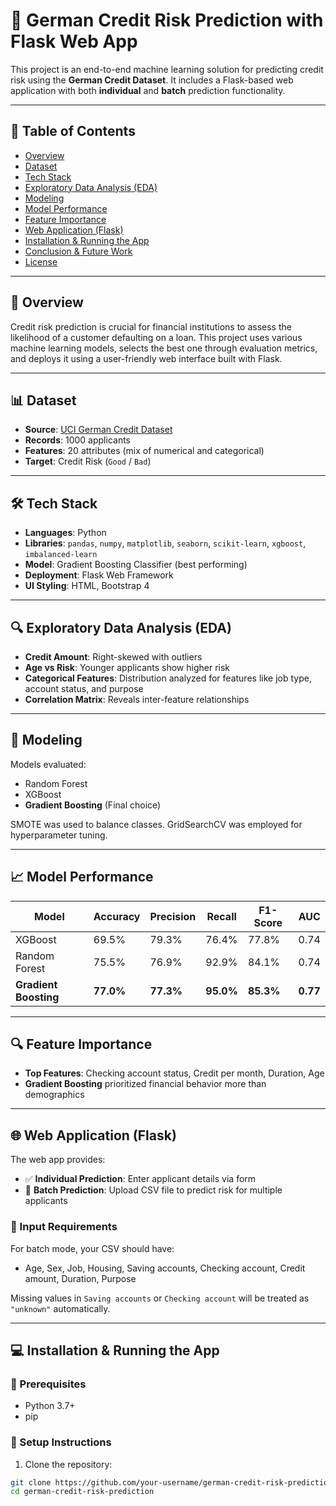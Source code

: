 # 🏦 German Credit Risk Prediction with Flask Web App

This project is an end-to-end machine learning solution for predicting credit risk using the **German Credit Dataset**. It includes a Flask-based web application with both **individual** and **batch** prediction functionality.

---

## 📁 Table of Contents

- [Overview](#overview)
- [Dataset](#dataset)
- [Tech Stack](#tech-stack)
- [Exploratory Data Analysis (EDA)](#exploratory-data-analysis-eda)
- [Modeling](#modeling)
- [Model Performance](#model-performance)
- [Feature Importance](#feature-importance)
- [Web Application (Flask)](#web-application-flask)
- [Installation & Running the App](#installation--running-the-app)
- [Conclusion & Future Work](#conclusion--future-work)
- [License](#license)

---

## 📌 Overview

Credit risk prediction is crucial for financial institutions to assess the likelihood of a customer defaulting on a loan. This project uses various machine learning models, selects the best one through evaluation metrics, and deploys it using a user-friendly web interface built with Flask.

---

## 📊 Dataset

- **Source**: [UCI German Credit Dataset](https://archive.ics.uci.edu/ml/datasets/statlog+(german+credit+data))
- **Records**: 1000 applicants
- **Features**: 20 attributes (mix of numerical and categorical)
- **Target**: Credit Risk (`Good` / `Bad`)

---

## 🛠 Tech Stack

- **Languages**: Python
- **Libraries**: `pandas`, `numpy`, `matplotlib`, `seaborn`, `scikit-learn`, `xgboost`, `imbalanced-learn`
- **Model**: Gradient Boosting Classifier (best performing)
- **Deployment**: Flask Web Framework
- **UI Styling**: HTML, Bootstrap 4

---

## 🔍 Exploratory Data Analysis (EDA)

- **Credit Amount**: Right-skewed with outliers
- **Age vs Risk**: Younger applicants show higher risk
- **Categorical Features**: Distribution analyzed for features like job type, account status, and purpose
- **Correlation Matrix**: Reveals inter-feature relationships

---

## 🤖 Modeling

Models evaluated:
- Random Forest
- XGBoost
- **Gradient Boosting** (Final choice)

SMOTE was used to balance classes. GridSearchCV was employed for hyperparameter tuning.

---

## 📈 Model Performance

| Model             | Accuracy | Precision | Recall | F1-Score | AUC  |
|------------------|----------|-----------|--------|----------|------|
| XGBoost           | 69.5%    | 79.3%     | 76.4%  | 77.8%    | 0.74 |
| Random Forest     | 75.5%    | 76.9%     | 92.9%  | 84.1%    | 0.74 |
| **Gradient Boosting** | **77.0%** | **77.3%** | **95.0%** | **85.3%** | **0.77** |

---

## 🔍 Feature Importance

- **Top Features**: Checking account status, Credit per month, Duration, Age
- **Gradient Boosting** prioritized financial behavior more than demographics

---

## 🌐 Web Application (Flask)

The web app provides:
- ✅ **Individual Prediction**: Enter applicant details via form
- 📁 **Batch Prediction**: Upload CSV file to predict risk for multiple applicants

### 🧾 Input Requirements

For batch mode, your CSV should have:
- Age, Sex, Job, Housing, Saving accounts, Checking account, Credit amount, Duration, Purpose

Missing values in `Saving accounts` or `Checking account` will be treated as `"unknown"` automatically.

---

## 💻 Installation & Running the App

### 🔧 Prerequisites

- Python 3.7+
- pip

### 🔄 Setup Instructions

1. Clone the repository:

```bash
git clone https://github.com/your-username/german-credit-risk-prediction.git
cd german-credit-risk-prediction
